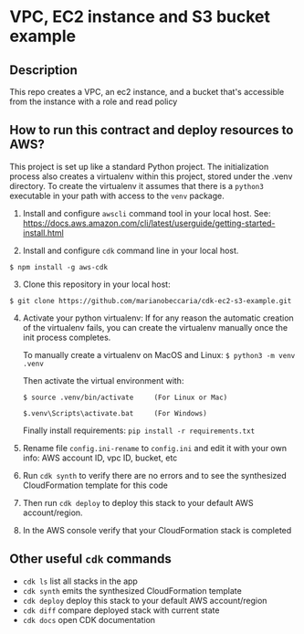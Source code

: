 # VPC, EC2 instance and S3 bucket example
## Description
This repo creates a VPC, an ec2 instance, and a bucket that's accessible from the instance with a role and read policy

## How to run this contract and deploy resources to AWS?
This project is set up like a standard Python project.  The initialization process also creates
a virtualenv within this project, stored under the .venv directory.  To create the virtualenv
it assumes that there is a `python3` executable in your path with access to the `venv` package.

1. Install and configure `awscli` command tool in your local host.
   See: https://docs.aws.amazon.com/cli/latest/userguide/getting-started-install.html

2. Install and configure `cdk` command line in your local host.
```
$ npm install -g aws-cdk
```

3. Clone this repository in your local host: 
```
$ git clone https://github.com/marianobeccaria/cdk-ec2-s3-example.git
```

4. Activate your python virtualenv:
   If for any reason the automatic creation of the virtualenv fails, you can create the virtualenv
   manually once the init process completes.
   
   To manually create a virtualenv on MacOS and Linux: `$ python3 -m venv .venv`

   Then activate the virtual environment with:
   ```
   $ source .venv/bin/activate     (For Linux or Mac)
   
   $.venv\Scripts\activate.bat     (For Windows)
   ```
   Finally install requirements:  `pip install -r requirements.txt`

5. Rename file `config.ini-rename` to `config.ini` and edit it with your own info: AWS account ID, vpc ID, bucket, etc

6. Run `cdk synth` to verify there are no errors and to see the synthesized CloudFormation template for this code

7. Then run `cdk deploy` to deploy this stack to your default AWS account/region. 

8. In the AWS console verify that your CloudFormation stack is completed

## Other useful `cdk` commands

 * `cdk ls`          list all stacks in the app
 * `cdk synth`       emits the synthesized CloudFormation template
 * `cdk deploy`      deploy this stack to your default AWS account/region
 * `cdk diff`        compare deployed stack with current state
 * `cdk docs`        open CDK documentation

